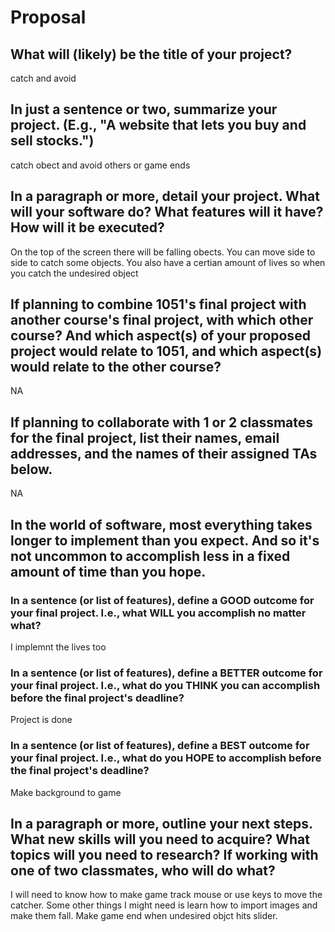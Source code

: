 # Proposal

## What will (likely) be the title of your project?

catch and avoid

## In just a sentence or two, summarize your project. (E.g., "A website that lets you buy and sell stocks.")

catch obect and avoid others or game ends

## In a paragraph or more, detail your project. What will your software do? What features will it have? How will it be executed?

On the top of the screen there will be falling obects. You can move side to side to
catch some objects. You also have a certian amount of lives so when you catch
the undesired object

## If planning to combine 1051's final project with another course's final project, with which other course? And which aspect(s) of your proposed project would relate to 1051, and which aspect(s) would relate to the other course?

NA
## If planning to collaborate with 1 or 2 classmates for the final project, list their names, email addresses, and the names of their assigned TAs below.

NA
## In the world of software, most everything takes longer to implement than you expect. And so it's not uncommon to accomplish less in a fixed amount of time than you hope.

### In a sentence (or list of features), define a GOOD outcome for your final project. I.e., what WILL you accomplish no matter what?

I implemnt the lives too

### In a sentence (or list of features), define a BETTER outcome for your final project. I.e., what do you THINK you can accomplish before the final project's deadline?

Project is done

### In a sentence (or list of features), define a BEST outcome for your final project. I.e., what do you HOPE to accomplish before the final project's deadline?

Make background to game

## In a paragraph or more, outline your next steps. What new skills will you need to acquire? What topics will you need to research? If working with one of two classmates, who will do what?
I will need to know how to make game track mouse or use keys to move the catcher.
Some other things I might need is learn how to import images and make them fall.
Make game end when undesired objct hits slider.

